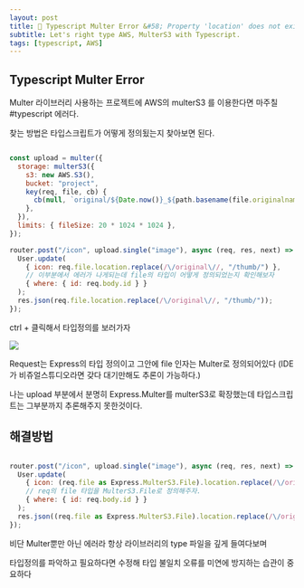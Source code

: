 ```yaml
---
layout: post
title: 😤 Typescript Multer Error &#58; Property 'location' does not exist on type 'File'.
subtitle: Let's right type AWS, MulterS3 with Typescript.
tags: [typescript, AWS]
---
```


<p></p>

## Typescript Multer Error

Multer 라이브러리 사용하는 프로젝트에 AWS의 multerS3 를 이용한다면 마주칠 #typescript 에러다.

찾는 방법은 타입스크립트가 어떻게 정의됬는지 찾아보면 된다.

```javascript

const upload = multer({
  storage: multerS3({
    s3: new AWS.S3(),
    bucket: "project",
    key(req, file, cb) {
      cb(null, `original/${Date.now()}_${path.basename(file.originalname)}`);
    },
  }),
  limits: { fileSize: 20 * 1024 * 1024 },
});

router.post("/icon", upload.single("image"), async (req, res, next) => {
  User.update(
    { icon: req.file.location.replace(/\/original\//, "/thumb/") },
    // 이부분에서 에러가 나게되는데 file의 타입이 어떻게 정의되었는지 확인해보자
    { where: { id: req.body.id } }
  );
  res.json(req.file.location.replace(/\/original\//, "/thumb/"));
});

```

ctrl + 클릭해서 타입정의를 보러가자

![](https://images.velog.io/images/noah071610/post/117b85fd-2865-4a61-8e34-153f3313c715/image.png)

Request는 Express의 타입 정의이고 그안에 file 인자는 Multer로 정의되어있다 (IDE가 비쥬얼스튜디오라면 갖다 대기만해도 추론이 가능하다.)

나는 upload 부분에서 분명히 Express.Multer를 multerS3로 확장했는데 타입스크립트는 그부분까지 추론해주지 못한것이다.

## 해결방법

```javascript

router.post("/icon", upload.single("image"), async (req, res, next) => {
  User.update(
    { icon: (req.file as Express.MulterS3.File).location.replace(/\/original\//, "/thumb/") },
    // req의 file 타입을 MulterS3.File로 정의해주자.
    { where: { id: req.body.id } }
  );
  res.json((req.file as Express.MulterS3.File).location.replace(/\/original\//, "/thumb/"));
});

```

비단 Multer뿐만 아닌 에러라 항상 라이브러리의 type 파일을 깊게 들여다보며 

타입정의를 파악하고 필요하다면 수정해 타입 불일치 오류를 미연에 방지하는 습관이 중요하다 


